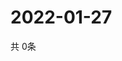 # 2022-01-27
  共 0条

  <!-- BEGIN -->
  <!-- 最后更新时间Thu Jan 27 2022 21:02:34 GMT+0000 (Coordinated Universal Time) -->
  
  <!-- END -->
  
  